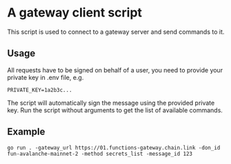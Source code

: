 # A gateway client script

This script is used to connect to a gateway server and send commands to it.

## Usage

All requests have to be signed on behalf of a user, you need to provide your private key in .env file, e.g.

```
PRIVATE_KEY=1a2b3c...
```

The script will automatically sign the message using the provided private key.
Run the script without arguments to get the list of available commands.

## Example

```
go run . -gateway_url https://01.functions-gateway.chain.link -don_id fun-avalanche-mainnet-2 -method secrets_list -message_id 123
```
